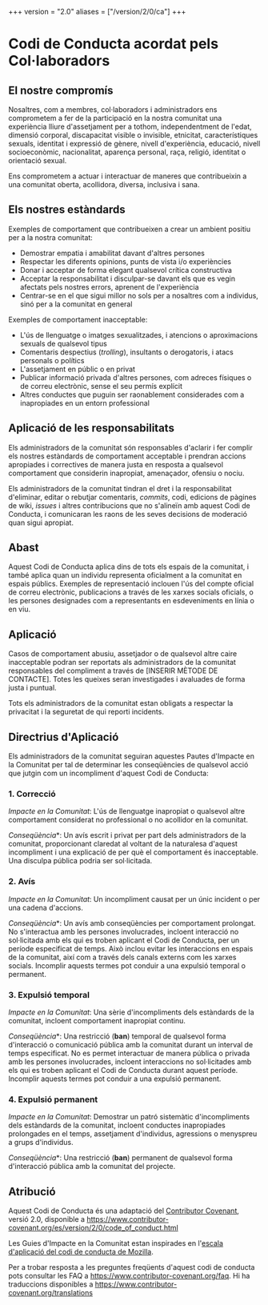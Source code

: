+++
version = "2.0"
aliases = ["/version/2/0/ca"]
+++

# Codi de Conducta acordat pels Col·laboradors

## El nostre compromís

Nosaltres, com a membres, col·laboradors i administradors ens comprometem a fer de la participació en la nostra comunitat una experiència lliure d'assetjament per a tothom, independentment de l'edat, dimensió corporal, discapacitat visible o invisible, etnicitat, característiques sexuals, identitat i expressió de gènere, nivell d'experiència, educació, nivell socioeconòmic, nacionalitat, aparença personal, raça, religió, identitat o orientació sexual.

Ens comprometem a actuar i interactuar de maneres que contribueixin a una comunitat oberta, acollidora, diversa, inclusiva i sana.

## Els nostres estàndards

Exemples de comportament que contribueixen a crear un ambient positiu per a la nostra comunitat:

* Demostrar empatia i amabilitat davant d'altres persones
* Respectar les diferents opinions, punts de vista i/o experiències
* Donar i acceptar de forma elegant qualsevol crítica constructiva
* Acceptar la responsabilitat i disculpar-se davant els que es vegin afectats pels nostres errors, aprenent de l'experiència
* Centrar-se en el que sigui millor no sols per a nosaltres com a individus, sinó per a la comunitat en general

Exemples de comportament inacceptable:

* L'ús de llenguatge o imatges sexualitzades, i atencions o aproximacions sexuals de qualsevol tipus
* Comentaris despectius (_trolling_), insultants o derogatoris, i atacs personals o polítics
* L'assetjament en públic o en privat
* Publicar informació privada d'altres persones, com adreces físiques o de correu electrònic, sense el seu permís explícit
* Altres conductes que puguin ser raonablement considerades com a inapropiades en un entorn professional

## Aplicació de les responsabilitats

Els administradors de la comunitat són responsables d'aclarir i fer complir els nostres estàndards de comportament acceptable i prendran accions apropiades i correctives de manera justa en resposta a qualsevol comportament que considerin inapropiat, amenaçador, ofensiu o nociu.

Els administradors de la comunitat tindran el dret i la responsabilitat d'eliminar, editar o rebutjar comentaris, _commits_, codi, edicions de pàgines de wiki, _issues_ i altres contribucions que no s'alineïn amb aquest Codi de Conducta, i comunicaran les raons de les seves decisions de moderació quan sigui apropiat.

## Abast

Aquest Codi de Conducta aplica dins de tots els espais de la comunitat, i també aplica quan un individu representa oficialment a la comunitat en espais públics. Exemples de representació inclouen l'ús del compte oficial de correu electrònic, publicacions a través de les xarxes socials oficials, o les persones designades com a representants en esdeveniments en línia o en viu.

## Aplicació

Casos de comportament abusiu, assetjador o de qualsevol altre caire inacceptable podran ser reportats als administradors de la comunitat responsables del compliment a través de [INSERIR MÈTODE DE CONTACTE]. Totes les queixes seran investigades i avaluades de forma justa i puntual.

Tots els administradors de la comunitat estan obligats a respectar la privacitat i la seguretat de qui reporti incidents.

## Directrius d'Aplicació

Els administradors de la comunitat seguiran aquestes Pautes d'Impacte en la Comunitat per tal de determinar les conseqüències de qualsevol acció que jutgin com un incompliment d'aquest Codi de Conducta:

### 1. Correcció

*Impacte en la Comunitat*: L'ús de llenguatge inapropiat o qualsevol altre comportament considerat no professional o no acollidor en la comunitat.

*Conseqüència**: Un avís escrit i privat per part dels administradors de la comunitat, proporcionant claredat al voltant de la naturalesa d'aquest incompliment i una explicació de per què el comportament és inacceptable. Una disculpa pública podria ser sol·licitada.

### 2. Avís

*Impacte en la Comunitat*: Un incompliment causat per un únic incident o per una cadena d'accions.

*Conseqüència**: Un avís amb conseqüències per comportament prolongat. No s'interactua amb les persones involucrades, incloent interacció no sol·licitada amb els qui es troben aplicant el Codi de Conducta, per un període especificat de temps. Això inclou evitar les interaccions en espais de la comunitat, així com a través dels canals externs com les xarxes socials. Incomplir aquests termes pot conduir a una expulsió temporal o permanent.

### 3. Expulsió temporal

*Impacte en la Comunitat*: Una sèrie d'incompliments dels estàndards de la comunitat, incloent comportament inapropiat continu.

*Conseqüència**: Una restricció (__ban__) temporal de qualsevol forma d'interacció o comunicació pública amb la comunitat durant un interval de temps especificat. No es permet interactuar de manera pública o privada amb les persones involucrades, incloent interaccions no sol·licitades amb els qui es troben aplicant el Codi de Conducta durant aquest període. Incomplir aquests termes pot conduir a una expulsió permanent.

### 4. Expulsió permanent

*Impacte en la Comunitat*: Demostrar un patró sistemàtic d'incompliments dels estàndards de la comunitat, incloent conductes inapropiades prolongades en el temps, assetjament d'individus, agressions o menyspreu a grups d'individus.

*Conseqüència**: Una restricció (__ban__) permanent de qualsevol forma d'interacció pública amb la comunitat del projecte.

## Atribució

Aquest Codi de Conducta és una adaptació del [Contributor Covenant][homepage], versió 2.0, disponible a https://www.contributor-covenant.org/es/version/2/0/code_of_conduct.html

Les Guies d'Impacte en la Comunitat estan inspirades en l'[escala d'aplicació del codi de conducta de Mozilla](https://github.com/mozilla/diversity).

[homepage]: https://www.contributor-covenant.org

Per a trobar resposta a les preguntes freqüents d'aquest codi de conducta pots consultar les FAQ a https://www.contributor-covenant.org/faq. Hi ha traduccions disponibles a https://www.contributor-covenant.org/translations
